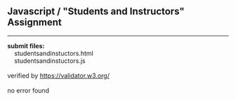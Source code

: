 ## Javascript / "Students and Instructors" Assignment

----

**submit files:**<br />
&nbsp;&nbsp;&nbsp;&nbsp;studentsandinstuctors.html<br />
&nbsp;&nbsp;&nbsp;&nbsp;studentsandinstuctors.js<br />
<br />
verified by https://validator.w3.org/<br />
<br />
no error found<br />
